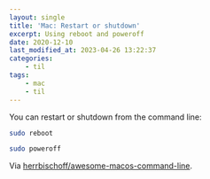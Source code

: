```yaml
---
layout: single
title: 'Mac: Restart or shutdown'
excerpt: Using reboot and poweroff
date: 2020-12-10
last_modified_at: 2023-04-26 13:22:37
categories:
    - til
tags:
    - mac
    - til
---
```


You can restart or shutdown from the command line:

```bash
sudo reboot

sudo poweroff
```

Via
[herrbischoff/awesome-macos-command-line](https://github.com/herrbischoff/awesome-macos-command-line#restart).
